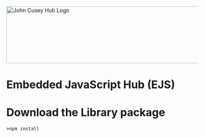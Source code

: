 <img src="https://github.com/johncuseyhub/GettingStarted/blob/main/HubBanner.png" alt="John Cusey Hub Logo" height="150" width="1000">

# Embedded JavaScript Hub (EJS)

# Download the Library package

```
>npm install

```
